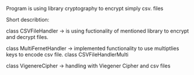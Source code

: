 Program is using library cryptography to encrypt simply csv. files

Short describtion: 

class CSVFileHandler -> is using fuctionality of mentioned library to encrypt and decrypt files.

class MultiFernetHandler
                            -> implemented functionality to use multiptlies keys to encode csv file. 
class CSVFileHandlerMulti

class VigenereCipher -> handling with Viegener Cipher and csv files
